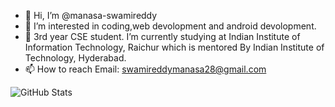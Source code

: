 - 👋 Hi, I’m @manasa-swamireddy
- 👀 I’m interested in coding,web devolopment and android devolopment.
- 🌱 3rd year CSE student. I’m currently studying at Indian Institute of Information Technology, Raichur which is mentored By Indian Institute of Technology, Hyderabad.
- 📫 How to reach 
Email: swamireddymanasa28@gmail.com

![GitHub Stats](https://github-readme-stats.vercel.app/api?username=manasa-swamireddy&theme=cobalt)
